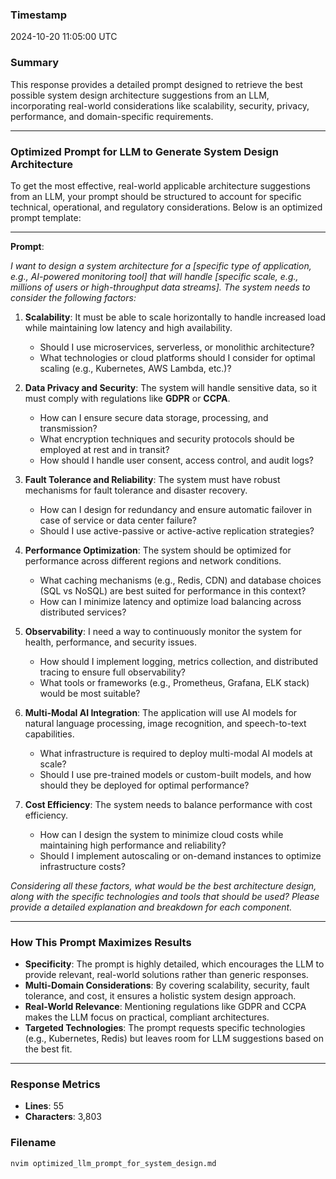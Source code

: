 ### Timestamp
2024-10-20 11:05:00 UTC

### Summary
This response provides a detailed prompt designed to retrieve the best possible system design architecture suggestions from an LLM, incorporating real-world considerations like scalability, security, privacy, performance, and domain-specific requirements.

---

### Optimized Prompt for LLM to Generate System Design Architecture

To get the most effective, real-world applicable architecture suggestions from an LLM, your prompt should be structured to account for specific technical, operational, and regulatory considerations. Below is an optimized prompt template:

---

**Prompt**:

_I want to design a system architecture for a [specific type of application, e.g., AI-powered monitoring tool] that will handle [specific scale, e.g., millions of users or high-throughput data streams]. The system needs to consider the following factors:_

1. **Scalability**: It must be able to scale horizontally to handle increased load while maintaining low latency and high availability.
   - Should I use microservices, serverless, or monolithic architecture?
   - What technologies or cloud platforms should I consider for optimal scaling (e.g., Kubernetes, AWS Lambda, etc.)?

2. **Data Privacy and Security**: The system will handle sensitive data, so it must comply with regulations like **GDPR** or **CCPA**.
   - How can I ensure secure data storage, processing, and transmission?
   - What encryption techniques and security protocols should be employed at rest and in transit?
   - How should I handle user consent, access control, and audit logs?

3. **Fault Tolerance and Reliability**: The system must have robust mechanisms for fault tolerance and disaster recovery.
   - How can I design for redundancy and ensure automatic failover in case of service or data center failure?
   - Should I use active-passive or active-active replication strategies?

4. **Performance Optimization**: The system should be optimized for performance across different regions and network conditions.
   - What caching mechanisms (e.g., Redis, CDN) and database choices (SQL vs NoSQL) are best suited for performance in this context?
   - How can I minimize latency and optimize load balancing across distributed services?

5. **Observability**: I need a way to continuously monitor the system for health, performance, and security issues.
   - How should I implement logging, metrics collection, and distributed tracing to ensure full observability?
   - What tools or frameworks (e.g., Prometheus, Grafana, ELK stack) would be most suitable?

6. **Multi-Modal AI Integration**: The application will use AI models for natural language processing, image recognition, and speech-to-text capabilities.
   - What infrastructure is required to deploy multi-modal AI models at scale?
   - Should I use pre-trained models or custom-built models, and how should they be deployed for optimal performance?

7. **Cost Efficiency**: The system needs to balance performance with cost efficiency.
   - How can I design the system to minimize cloud costs while maintaining high performance and reliability?
   - Should I implement autoscaling or on-demand instances to optimize infrastructure costs?

_Considering all these factors, what would be the best architecture design, along with the specific technologies and tools that should be used? Please provide a detailed explanation and breakdown for each component._

---

### How This Prompt Maximizes Results

- **Specificity**: The prompt is highly detailed, which encourages the LLM to provide relevant, real-world solutions rather than generic responses.
- **Multi-Domain Considerations**: By covering scalability, security, fault tolerance, and cost, it ensures a holistic system design approach.
- **Real-World Relevance**: Mentioning regulations like GDPR and CCPA makes the LLM focus on practical, compliant architectures.
- **Targeted Technologies**: The prompt requests specific technologies (e.g., Kubernetes, Redis) but leaves room for LLM suggestions based on the best fit.

---

### Response Metrics
- **Lines**: 55
- **Characters**: 3,803

### Filename
```bash
nvim optimized_llm_prompt_for_system_design.md
```
